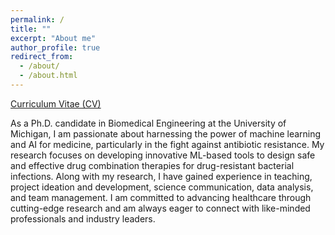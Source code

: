 ```yaml
---
permalink: /
title: ""
excerpt: "About me"
author_profile: true
redirect_from: 
  - /about/
  - /about.html
---
```


[Curriculum Vitae (CV)](https://harkiratsa.github.io/files/CV_Harkirat.pdf)

As a Ph.D. candidate in Biomedical Engineering at the University of Michigan, I am passionate about harnessing the power of machine learning and AI for medicine, particularly in the fight against antibiotic resistance. My research focuses on developing innovative ML-based tools to design safe and effective drug combination therapies for drug-resistant bacterial infections. Along with my research, I have gained experience in teaching, project ideation and development, science communication, data analysis, and team management. I am committed to advancing healthcare through cutting-edge research and am always eager to connect with like-minded professionals and industry leaders.
